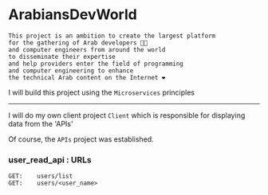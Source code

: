 # ArabiansDevWorld
```
This project is an ambition to create the largest platform
for the gathering of Arab developers 🧑‍💻
and computer engineers from around the world
to disseminate their expertise
and help providers enter the field of programming
and computer engineering to enhance
the technical Arab content on the Internet ❤️
```

I will build this project using the `Microservices` principles

---
I will do my own client project `Client` which is responsible for displaying data from the 'APIs'

Of course, the `APIs` project was established.

### user_read_api : URLs
```
GET:    users/list
GET:    users/<user_name>
```
